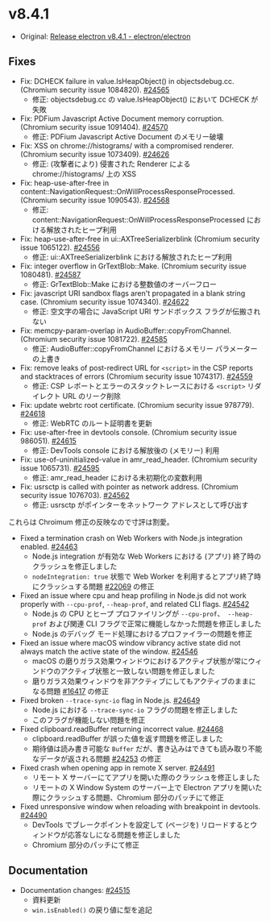 # v8.4.1

- Original: [Release electron v8.4.1 - electron/electron](https://github.com/electron/electron/releases/tag/v8.4.1)

## Fixes

- Fix: DCHECK failure in value.IsHeapObject() in objectsdebug.cc. (Chromium security issue 1084820). [#24565](https://github.com/electron/electron/pull/24565)
  - 修正: objectsdebug.cc の value.IsHeapObject() において DCHECK が失敗
- Fix: PDFium Javascript Active Document memory corruption. (Chromium security issue 1091404). [#24570](https://github.com/electron/electron/pull/24570)
  - 修正: PDFium Javascript Active Document のメモリー破壊
- Fix: XSS on chrome://histograms/ with a compromised renderer. (Chromium security issue 1073409). [#24626](https://github.com/electron/electron/pull/24626)
  - 修正: (攻撃者により) 侵害された Renderer による chrome://histograms/ 上の XSS
- Fix: heap-use-after-free in content::NavigationRequest::OnWillProcessResponseProcessed. (Chromium security issue 1090543). [#24568](https://github.com/electron/electron/pull/24568)
  - 修正: content::NavigationRequest::OnWillProcessResponseProcessed における解放されたヒープ利用
- Fix: heap-use-after-free in ui::AXTreeSerializerblink (Chromium security issue 1065122). [#24556](https://github.com/electron/electron/pull/24556)
  - 修正: ui::AXTreeSerializerblink における解放されたヒープ利用
- Fix: integer overflow in GrTextBlob::Make. (Chromium security issue 1080481). [#24587](https://github.com/electron/electron/pull/24587)
  - 修正: GrTextBlob::Make における整数値のオーバーフロー
- Fix: javascript URI sandbox flags aren't propagated in a blank string case. (Chromium security issue 1074340). [#24622](https://github.com/electron/electron/pull/24622)
  - 修正: 空文字の場合に JavaScript URI サンドボックス フラグが伝搬されない
- Fix: memcpy-param-overlap in AudioBuffer::copyFromChannel. (Chromium security issue 1081722). [#24585](https://github.com/electron/electron/pull/24585)
  - 修正: AudioBuffer::copyFromChannel におけるメモリー パラメーターの上書き
- Fix: remove leaks of post-redirect URL for `<script>` in the CSP reports and stacktraces of errors (Chromium security issue 1074317). [#24559](https://github.com/electron/electron/pull/24559)
  - 修正: CSP レポートとエラーのスタックトレースにおける `<script>` リダイレクト URL のリーク削除
- Fix: update webrtc root certificate. (Chromium security issue 978779). [#24618](https://github.com/electron/electron/pull/24618)
  - 修正: WebRTC のルート証明書を更新
- Fix: use-after-free in devtools console. (Chromium security issue 986051). [#24615](https://github.com/electron/electron/pull/24615)
  - 修正: DevTools console における解放後の (メモリー) 利用
- Fix: use-of-uninitialized-value in amr_read_header. (Chromium security issue 1065731). [#24595](https://github.com/electron/electron/pull/24595)
  - 修正: amr_read_header における未初期化の変数利用
- Fix: usrsctp is called with pointer as network address. (Chromium security issue 1076703). [#24562](https://github.com/electron/electron/pull/24562)
  - 修正: usrsctp がポインターをネットワーク アドレスとして呼び出す

これらは Chroimum 修正の反映なので寸評は割愛。

- Fixed a termination crash on Web Workers with Node.js integration enabled. [#24463](https://github.com/electron/electron/pull/24463)
  - Node.js integration が有効な Web Workers における (アプリ) 終了時のクラッシュを修正しました
  - `nodeIntegration: true` 状態で Web Worker を利用するとアプリ終了時にクラッシュする問題 [#22069](https://github.com/electron/electron/issues/22069) の修正
- Fixed an issue where cpu and heap profiling in Node.js did not work properly with `--cpu-prof`, `--heap-prof`, and related CLI flags. [#24542](https://github.com/electron/electron/pull/24542)
  - Node.js の CPU とヒープ プロファイリングが `--cpu-prof`、` --heap-prof` および関連 CLI フラグで正常に機能しなかった問題を修正しました
  - Node.js のデバッグ モード処理におけるプロファイラーの問題を修正
- Fixed an issue where macOS window vibrancy active state did not always match the active state of the window. [#24546](https://github.com/electron/electron/pull/24546)
  - macOS の磨りガラス効果ウィンドウにおけるアクティブ状態が常にウィンドウのアクティブ状態と一致しない問題を修正しました
  - 磨りガラス効果ウィンドウを非アクティブにしてもアクティブのままになる問題 [#16417](https://github.com/electron/electron/issues/16417) の修正
- Fixed broken `--trace-sync-io` flag in Node.js. [#24649](https://github.com/electron/electron/pull/24649)
  - Node.js における `--trace-sync-io` フラグの問題を修正しました
  - このフラグが機能しない問題を修正
- Fixed clipboard.readBuffer returning incorrect value. [#24468](https://github.com/electron/electron/pull/24468)
  - clipboard.readBuffer が誤った値を返す問題を修正しました
  - 期待値は読み書き可能な `Buffer` だが、書き込みはできても読み取り不能なデータが返される問題 [#24253](https://github.com/electron/electron/issues/24253) の修正
- Fixed crash when opening app in remote X server. [#24491](https://github.com/electron/electron/pull/24491)
  - リモート X サーバーにてアプリを開いた際のクラッシュを修正しました
  - リモートの X Window System のサーバー上で Electron アプリを開いた際にクラッシュする問題、Chromium 部分のパッチにて修正
- Fixed unresponsive window when reloading with breakpoint in devtools. [#24490](https://github.com/electron/electron/pull/24490)
  - DevTools でブレークポイントを設定して (ページを) リロードするとウィンドウが応答なしになる問題を修正しました
  - Chromium 部分のパッチにて修正

## Documentation

- Documentation changes: [#24515](https://github.com/electron/electron/pull/24515)
  - 資料更新
  - `win.isEnabled()` の戻り値に型を追記
